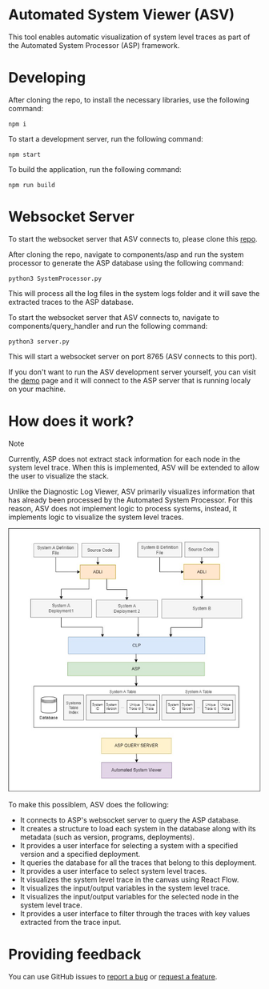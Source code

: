 # Automated System Viewer (ASV)
This tool enables automatic visualization of system level traces as part of the Automated System Processor (ASP) framework.

# Developing
After cloning the repo, to install the necessary libraries, use the following command:
```shell
npm i
  ```

To start a development server, run the following command:
```shell
npm start
```

To build the application, run the following command:
```shell
npm run build
```
# Websocket Server
To start the websocket server that ASV connects to, please clone this [repo][asp-repo].  

After cloning the repo, navigate to components/asp and run the system processor to generate the ASP database using the following command:
```shell
python3 SystemProcessor.py
```
This will process all the log files in the system logs folder and it will save the extracted traces to the ASP database.

To start the websocket server that ASV connects to, navigate to components/query_handler and run the following command:
```shell
python3 server.py
```
This will start a websocket server on port 8765 (ASV connects to this port).

If you don't want to run the ASV development server yourself, you can visit the [demo][demo-url] page and it will connect to the ASP server that is running localy on your machine.

# How does it work? 

> [!NOTE]  
> Currently, ASP does not extract stack information for each node in the system level trace. When this is implemented, ASV will be extended to allow the user to visualize the stack.

Unlike the Diagnostic Log Viewer, ASV primarily visualizes information that has already been processed by the Automated System Processor. For this reason, ASV does not implement logic to process systems, instead, it implements logic to visualize the system level traces. 

![Alt text](docs/workflow_diagram.png)

To make this possiblem, ASV does the following:
- It connects to ASP's websocket server to query the ASP database.
- It creates a structure to load each system in the database along with its metadata (such as version, programs, deployments).
- It provides a user interface for selecting a system with a specified version and a specified deployment.
- It queries the database for all the traces that belong to this deployment.
- It provides a user interface to select system level traces.
- It visualizes the system level trace in the canvas using React Flow.
- It visualizes the input/output variables in the system level trace.
- It visualizes the input/output variables for the selected node in the system level trace.
- It provides a user interface to filter through the traces with key values extracted from the trace input. 

# Providing feedback

You can use GitHub issues to [report a bug][bug-report] or [request a feature][feature-req].

[demo-url]: https://vishalpalaniappan.github.io/automated-system-viewer/
[asp-repo]: https://github.com/vishalpalaniappan/asp.git
[bug-report]: https://github.com/vishalpalaniappan/automated-system-viewer/issues
[feature-req]: https://github.com/vishalpalaniappan/automated-system-viewer/issues
